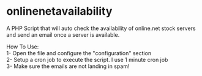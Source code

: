 # onlinenetavailability
A PHP Script that will auto check the availability of online.net stock servers and send an email once a server is available.  
   
How To Use:   
1- Open the file and configure the "configuration" section  
2- Setup a cron job to execute the script. I use 1 minute cron job  
3- Make sure the emails are not landing in spam!  
